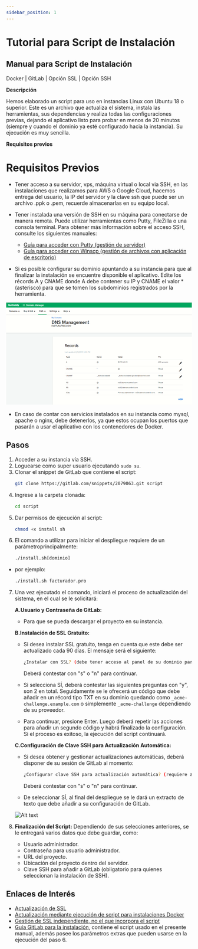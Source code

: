 ```yaml
---
sidebar_position: 1
---
```


# Tutorial para Script de Instalación


## Manual para Script de Instalación
Docker | GitLab | Opción SSL | Opción SSH

**Descripción**

Hemos elaborado un script para uso en instancias Linux con Ubuntu 18 o superior. Este es un archivo que actualiza el sistema, instala las herramientas, sus dependencias y realiza todas las configuraciones previas, dejando el aplicativo listo para probar en menos de 20 minutos (siempre y cuando el dominio ya esté configurado hacia la instancia). Su ejecución es muy sencilla.

**Requisitos previos**

# Requisitos Previos

- Tener acceso a su servidor, vps, máquina virtual o local via SSH, en las instalaciones que realizamos para AWS o Google Cloud, hacemos entrega del usuario, la IP del servidor y la clave ssh que puede ser un archivo .ppk o .pem, recuerde almacenarlas en su equipo local.

- Tener instalada una versión de SSH en su máquina para conectarse de manera remota. Puede utilizar herramientas como Putty, FileZilla o una consola terminal. Para obtener más información sobre el acceso SSH, consulte los siguientes manuales:
  - [Guía para acceder con Putty (gestión de servidor)](enlace_putty)
  - [Guía para acceder con Winscp (gestión de archivos con aplicación de escritorio)](enlace_winscp)

- Si es posible configurar su dominio apuntando a su instancia para que al finalizar la instalación se encuentre disponible el aplicativo. Edite los récords A y CNAME donde A debe contener su IP y CNAME el valor * (asterisco) para que se tomen los subdominios registrados por la herramienta.

![Alt text](image-4.png)

- En caso de contar con servicios instalados en su instancia como mysql, apache o nginx, debe detenerlos, ya que estos ocupan los puertos que pasarán a usar el aplicativo con los contenedores de Docker.


## **Pasos**

1. Acceder a su instancia vía SSH.
2. Loguearse como super usuario ejecutando `sudo su`.
3. Clonar el snippet de GitLab que contiene el script:
   ```bash
   git clone https://gitlab.com/snippets/2079063.git script
4. Ingrese a la carpeta clonada:
   ```bash
   cd script
5. Dar permisos de ejecución al script:
   ```bash
   chmod +x install sh
6. El comando a utilizar para iniciar el despliegue requiere de un parámetroprincipalmente:
   ```bash
   ./install.sh[dominio]

- por ejemplo:
   ```bash
   ./install.sh facturador.pro

7. Una vez ejecutado el comando, iniciará el proceso de actualización del sistema, en el cual se le solicitará:

   **A.Usuario y Contraseña de GitLab:**
    - Para que se pueda descargar el proyecto en su instancia.

   **B.Instalación de SSL Gratuito:**
    - Si desea instalar SSL gratuito, tenga en cuenta que este debe ser actualizado cada 90 días. El mensaje será el siguiente:
      ```bash
      ¿Instalar con SSL? (debe tener acceso al panel de su dominio para editar/agregar records TXT). si[s] no[n]
      ```
      Deberá contestar con "s" o "n" para continuar.

    - Si selecciona SÍ, deberá contestar las siguientes preguntas con "y", son 2 en total. Seguidamente se le ofrecerá un código que debe añadir en un récord tipo TXT en su dominio quedando como `_acme-challenge.example.com` o simplemente `_acme-challenge` dependiendo de su proveedor.

    - Para continuar, presione Enter. Luego deberá repetir las acciones para añadir un segundo código y habrá finalizado la configuración. Si el proceso es exitoso, la ejecución del script continuará.

   **C.Configuración de Clave SSH para Actualización Automática:**
   - Si desea obtener y gestionar actualizaciones automáticas, deberá disponer de su sesión de GitLab al momento:
     ```bash
     ¿Configurar clave SSH para actualización automática? (requiere acceso a https://gitlab.com/profile/keys). si[s] no[n]
     ```
     Deberá contestar con "s" o "n" para continuar.

   - De seleccionar SÍ, al final del despliegue se le dará un extracto de texto que debe añadir a su configuración de GitLab.

    ![Alt text](image-5.png)

8. **Finalización del Script:**
   Dependiendo de sus selecciones anteriores, se le entregará varios datos que debe guardar, como:
   - Usuario administrador.
   - Contraseña para usuario administrador.
   - URL del proyecto.
   - Ubicación del proyecto dentro del servidor.
   - Clave SSH para añadir a GitLab (obligatorio para quienes seleccionan la instalación de SSH).

## Enlaces de Interés

- [Actualización de SSL](https://gitlab.com/b.mendoza/facturadorpro3/snippets/1955372)
- [Actualización mediante ejecución de script para instalaciones Docker](https://gitlab.com/b.mendoza/facturadorpro3/-/wikis/Script-Update-Docker)
- [Gestión de SSL independiente, no el que incorpora el script](http://localhost:3000/docs/intro4)
- [Guía GitLab para la instalación](https://gitlab.com/b.mendoza/facturadorpro3/snippets/1971490), contiene el script usado en el presente manual, además posee los parámetros extras que pueden usarse en la ejecución del paso 6.